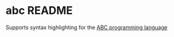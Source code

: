 # abc README

Supports syntax highlighting for the [ABC programming language](https://github.com/michael-lehn/abc-llvm)
